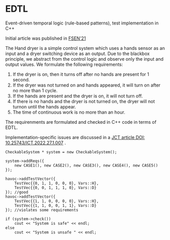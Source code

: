 # EDTL
Event-driven temporal logic (rule-based patterns), test implementation  in C++

Initial article was published in <a href="https://link.springer.com/chapter/10.1007/978-3-030-89247-0_7">FSEN'21</a>

The Hand dryer is a simple control system which uses a hands sensor as an input and a dryer switching device as an output. 
Due to the blackbox principle, we abstract from the control logic and observe only the input and output values. 
We formulate the following requirements:

1. If the dryer is on, then it turns off after no hands are present for 1 second.
2. If the dryer was not turned on and hands appeared, it will turn on after no more than 1 cycle.
3. If the hands are present and the dryer is on, it will not turn off.
4. If there is no hands and the dryer is not turned on, the dryer will not turnon until the hands appear.
5. The time of continuous work is no more than an hour.

The requirenments are formulated and checked in C++ code in terms of EDTL. 

Implementation-specific issues are discussed in a <a href="http://www.ict.nsc.ru/jct/annotation/2056?l=eng">JCT article DOI: 10.25743/ICT.2022.27.1.007</a> .

```
CheckableSystem * system = new CheckableSystem();

system->addReqs({
    new CASE1(), new CASE2(), new CASE3(), new CASE4(), new CASE5()
});

havoc->addTestVector({
    TestVec{{0, 1, 1, 0, 0, 0}, Vars::H},
    TestVec{{0, 0, 1, 1, 1, 0}, Vars::D}
}); //good
havoc->addTestVector({
    TestVec{{1, 1, 0, 0, 0, 0}, Vars::H},
    TestVec{{1, 1, 0, 0, 1, 1}, Vars::D}
}); //violates some requirements

if (system->check())
    cout << "System is safe" << endl;
else
    cout << "System is unsafe " << endl;
```



